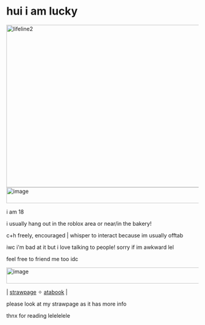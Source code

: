 # hui i am lucky

<img width="532" height="427" alt="lifeline2" src="https://github.com/user-attachments/assets/be1acdf1-d0a1-4599-a084-42a547b84972" />


<img width="600" height="42" alt="image" src="https://github.com/user-attachments/assets/1e54e340-30bd-4324-9189-17c24f4c2661" />


i am 18

i usually hang out in the roblox area or near/in the bakery!

c+h freely, encouraged | whisper to interact because im usually offtab

iwc i'm bad at it but i love talking to people! sorry if im awkward lel

feel free to friend me too idc

<img width="600" height="42" alt="image" src="https://github.com/user-attachments/assets/8cef9095-fe51-4031-8854-566efca92225" />


| [strawpage](https://lukcyfawn.straw.page/) ✧ [atabook](https://lukcyfawn.atabook.org/) |

please look at my strawpage as it has more info

thnx for reading lelelelele
